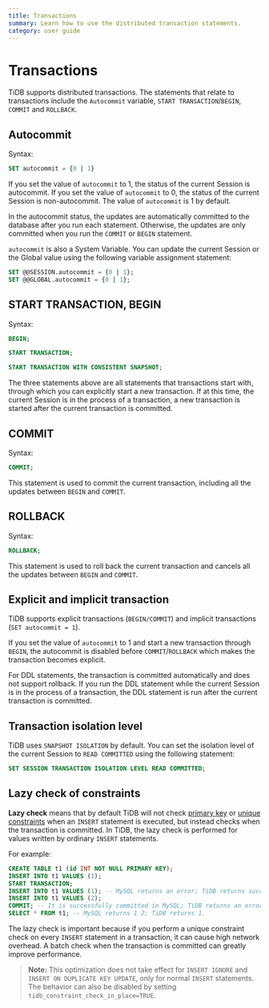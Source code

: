 ```yaml
---
title: Transactions
summary: Learn how to use the distributed transaction statements.
category: user guide
---
```


# Transactions

TiDB supports distributed transactions. The statements that relate to transactions include the `Autocommit` variable, `START TRANSACTION`/`BEGIN`, `COMMIT` and `ROLLBACK`.

## Autocommit

Syntax:

```sql
SET autocommit = {0 | 1}
```

If you set the value of `autocommit` to 1, the status of the current Session is autocommit. If you set the value of `autocommit` to 0, the status of the current Session is non-autocommit. The value of `autocommit` is 1 by default.       

In the autocommit status, the updates are automatically committed to the database after you run each statement. Otherwise, the updates are only committed when you run the `COMMIT` or `BEGIN` statement.

`autocommit` is also a System Variable. You can update the current Session or the Global value using the following variable assignment statement:

```sql
SET @@SESSION.autocommit = {0 | 1};
SET @@GLOBAL.autocommit = {0 | 1};
```   

## START TRANSACTION, BEGIN

Syntax:

```sql
BEGIN;

START TRANSACTION;

START TRANSACTION WITH CONSISTENT SNAPSHOT;
```

The three statements above are all statements that transactions start with, through which you can explicitly start a new transaction. If at this time, the current Session is in the process of a transaction, a new transaction is started after the current transaction is committed.

## COMMIT

Syntax:

```sql
COMMIT;
```

This statement is used to commit the current transaction, including all the updates between `BEGIN` and `COMMIT`.

## ROLLBACK

Syntax:

```sql
ROLLBACK;
```

This statement is used to roll back the current transaction and cancels all the updates between `BEGIN` and `COMMIT`.

## Explicit and implicit transaction

TiDB supports explicit transactions (`BEGIN/COMMIT`) and implicit transactions (`SET autocommit = 1`).

If you set the value of `autocommit` to 1 and start a new transaction through `BEGIN`, the autocommit is disabled before `COMMIT`/`ROLLBACK` which makes the transaction becomes explicit.

For DDL statements, the transaction is committed automatically and does not support rollback. If you run the DDL statement while the current Session is in the process of a transaction, the DDL statement is run after the current transaction is committed.

## Transaction isolation level

TiDB uses `SNAPSHOT ISOLATION` by default. You can set the isolation level of the current Session to `READ COMMITTED` using the following statement:

```sql
SET SESSION TRANSACTION ISOLATION LEVEL READ COMMITTED;
```
## Lazy check of constraints

**Lazy check** means that by default TiDB will not check [primary key](../sql/constraints.md#primary-key) or [unique constraints](../sql/constraints.md#unique) when an `INSERT` statement is executed, but instead checks when the transaction is committed. In TiDB, the lazy check is performed for values written by ordinary `INSERT` statements.

For example:

```sql
CREATE TABLE t1 (id INT NOT NULL PRIMARY KEY);
INSERT INTO t1 VALUES (1);
START TRANSACTION;
INSERT INTO t1 VALUES (1); -- MySQL returns an error; TiDB returns success.
INSERT INTO t1 VALUES (2);
COMMIT; -- It is successfully committed in MySQL; TiDB returns an error and the transaction rolls back.
SELECT * FROM t1; -- MySQL returns 1 2; TiDB returns 1.
```

The lazy check is important because if you perform a unique constraint check on every `INSERT` statement in a transaction, it can cause high network overhead. A batch check when the transaction is committed can greatly improve performance.

> **Note:** This optimization does not take effect for `INSERT IGNORE` and `INSERT ON DUPLICATE KEY UPDATE`, only for normal `INSERT` statements. The behavior can also be disabled by setting `tidb_constraint_check_in_place=TRUE`.

